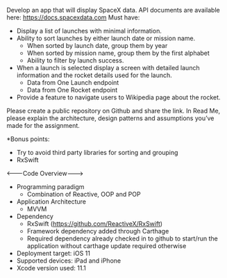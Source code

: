 Develop an app that will display SpaceX data.
API documents are available here: https://docs.spacexdata.com
Must have:
* Display a list of launches with minimal information.
* Ability to sort launches by either launch date or mission name.
  * When sorted by launch date, group them by year
  * When sorted by mission name, group them by the first alphabet
  * Ability to filter by launch success.
* When a launch is selected display a screen with detailed launch information and the
rocket details used for the launch.
  * Data from One Launch endpoint
  * Data from One Rocket endpoint
* Provide a feature to navigate users to Wikipedia page about the rocket.

Please create a public repository on Github and share the link.
In Read Me, please explain the architecture, design patterns and assumptions you’ve made
for the assignment.

*Bonus points:
  * Try to avoid third party libraries for sorting and grouping
  * RxSwift


<---Code Overview--->
* Programming paradigm
  * Combination of Reactive, OOP and POP
* Application Architecture
  * MVVM
* Dependency
  * RxSwift (https://github.com/ReactiveX/RxSwift) 
  * Framework dependency added through Carthage 
  * Required dependency already checked in to github to start/run the application without carthage update required otherwise 
* Deployment target: iOS 11
* Supported devices: iPad and iPhone
* Xcode  version used: 11.1

